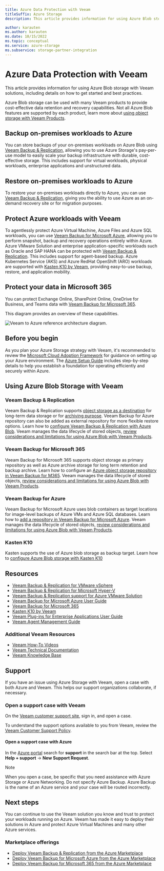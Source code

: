 ```yaml
---
title: Azure Data Protection with Veeam
titleSuffix: Azure Storage
description: This article provides information for using Azure Blob storage with Veeam solutions, including details on how to get started and best practices.

author: karauten
ms.author: karauten
ms.date: 10/15/2022
ms.topic: conceptual
ms.service: azure-storage
ms.subservice: storage-partner-integration
---
```


# Azure Data Protection with Veeam

This article provides information for using Azure Blob storage with Veeam solutions, including details on how to get started and best practices.

Azure Blob storage can be used with many Veeam products to provide cost-effective data retention and recovery capabilities. Not all Azure Blob features are supported by each product, learn more about [using object storage with Veeam Products](https://www.veeam.com/kb4241).
## Backup on-premises workloads to Azure

You can store backups of your on-premises workloads on Azure Blob using [Veeam Backup & Replication](https://helpcenter.veeam.com/docs/backup/hyperv/overview.html), allowing you to use Azure Storage's pay-per-use model to easily scale your backup infrastructure with durable, cost-effective storage. This includes support for virtual workloads, physical workloads, enterprise applications and unstructured data.

## Restore on-premises workloads to Azure

To restore your on-premises workloads directly to Azure, you can use [Veeam Backup & Replication](https://helpcenter.veeam.com/docs/backup/hyperv/overview.html), giving you the ability to use Azure as an on-demand recovery site or for migration purposes.

## Protect Azure workloads with Veeam

To agentlessly protect Azure Virtual Machine, Azure Files and Azure SQL workloads, you can use [Veeam Backup for Microsoft Azure](https://helpcenter.veeam.com/docs/vbazure/guide/overview.html), allowing you to perform snapshot, backup and recovery operations entirely within Azure.
Azure VMware Solution and enterprise application-specific workloads such as Oracle and SAP HANA can be protected with [Veeam Backup & Replication](https://helpcenter.veeam.com/docs/backup/hyperv/overview.html). This includes support for agent-based backup.
Azure Kubernetes Service (AKS) and Azure RedHat OpenShift (ARO) workloads are supported with [Kasten K10 by Veeam](https://docs.kasten.io/latest/), providing easy-to-use backup, restore, and application mobility.

## Protect your data in Microsoft 365

You can protect Exchange Online, SharePoint Online, OneDrive for Business, and Teams data with [Veeam Backup for Microsoft 365](https://helpcenter.veeam.com/docs/vbo365/guide/).


This diagram provides an overview of these capabilities.

![Veeam to Azure reference architecture diagram.](../media/veeam-architectures.png)

## Before you begin

As you plan your Azure Storage strategy with Veeam, it's recommended to review the [Microsoft Cloud Adoption Framework](/azure/cloud-adoption-framework/) for guidance on setting up your Azure environment. The [Azure Setup Guide](/azure/cloud-adoption-framework/ready/azure-setup-guide/) includes step-by-step details to help you establish a foundation for operating efficiently and securely within Azure.

## Using Azure Blob Storage with Veeam

### Veeam Backup & Replication

Veeam Backup & Replication supports [object storage as a destination](https://helpcenter.veeam.com/docs/backup/hyperv/object_storage_repository.html) for long-term data storage or for [archiving purpose](https://helpcenter.veeam.com/docs/backup/hyperv/osr_adding_blob_storage_archive_tier.html). Veeam Backup for Azure repository can also be added as external repository for more flexible restore options. Learn how to [configure Veeam Backup & Replication with Azure Blob](https://helpcenter.veeam.com/docs/backup/hyperv/new_object_repository_azure_type.html). Veeam manages the data lifecycle of stored objects, [review considerations and limitations for using Azure Blob with Veeam Products](https://www.veeam.com/kb4241).
### Veeam Backup for Microsoft 365

Veeam Backup for Microsoft 365 supports object storage as primary repository as well as Azure archive storage for long term retention and backup archive. Learn how to configure an [Azure object storage repository in Veeam Backup for M365](https://helpcenter.veeam.com/docs/vbo365/guide/adding_azure_storage.html). Veeam manages the data lifecycle of stored objects, [review considerations and limitations for using Azure Blob with Veeam Products](https://www.veeam.com/kb4241).

### Veeam Backup for Azure

Veeam Backup for Microsoft Azure uses blob containers as target locations for image-level backups of Azure VMs and Azure SQL databases. Learn how to [add a repository in Veeam Backup for Microsoft Azure](https://helpcenter.veeam.com/docs/vbazure/guide/adding_repositories.html?ver=40). Veeam manages the data lifecycle of stored objects, [review considerations and limitations for using Azure Blob with Veeam Products](https://www.veeam.com/kb4241).

### Kasten K10

Kasten supports the use of Azure blob storage as backup target. Learn how to [configure Azure Blob storage with Kasten K10](https://docs.kasten.io/latest/usage/configuration.html#azure-storage)

## Resources

- 	[Veeam Backup & Replication for VMware vSphere](https://helpcenter.veeam.com/docs/backup/vsphere/)
- 	[Veeam Backup & Replication for Microsoft Hyper-V](https://helpcenter.veeam.com/docs/backup/hyperv/)
- 	[Veeam Backup & Replication support for Azure VMware Solution](https://www.veeam.com/kb4012)
- 	[Veeam Backup for Microsoft Azure User Guide](https://helpcenter.veeam.com/docs/vbazure/guide/)
- 	[Veeam Backup for Microsoft 365](https://helpcenter.veeam.com/docs/vbo365/guide/)
- 	[Kasten K10 by Veeam](https://docs.kasten.io/latest/)
- 	[Veeam Plug-ins for Enterprise Applications User Guide](https://helpcenter.veeam.com/docs/backup/plugins/)
- 	[Veeam Agent Management Guide](https://helpcenter.veeam.com/docs/backup/agents/)

### Additional Veeam Resources

- 	[Veeam How-To Videos](https://www.veeam.com/how-to-videos.html)
- 	[Veeam Technical Documentation](https://www.veeam.com/documentation-guides-datasheets.html)
- 	[Veeam Knowledge Base](https://www.veeam.com/knowledge-base.html)

## Support
If you have an issue using Azure Storage with Veeam, open a case with both Azure and Veeam. This helps our support organizations collaborate, if necessary.
### Open a support case with Veeam

On the [Veeam customer support site](https://www.veeam.com/support.html), sign in, and open a case.

To understand the support options available to you from Veeam, review the [Veeam Customer Support Policy](https://www.veeam.com/support-policy.html).

#### Open a support case with Azure

In the [Azure portal](https://portal.azure.com) search for **support** in the search bar at the top. Select **Help + support** -> **New Support Request**.

> [!NOTE]
> When you open a case, be specific that you need assistance with Azure Storage or Azure Networking. Do not specify Azure Backup. Azure Backup is the name of an Azure service and your case will be routed incorrectly.

## Next steps

You can continue to use the Veeam solution you know and trust to protect your workloads running on Azure. Veeam has made it easy to deploy their solutions in Azure and protect Azure Virtual Machines and many other Azure services.

### Marketplace offerings

- 	[Deploy Veeam Backup & Replication from the Azure Marketplace](https://azuremarketplace.microsoft.com/marketplace/apps/veeam.veeam-backup-replication?tab=overview)
- 	[Deploy Veeam Backup for Microsoft Azure from the Azure Marketplace](https://azuremarketplace.microsoft.com/marketplace/apps/veeam.azure_backup)
- 	[Deploy Veeam Backup for Microsoft 365 from the Azure Marketplace](https://azuremarketplace.microsoft.com/marketplace/apps/veeam.office365backup)